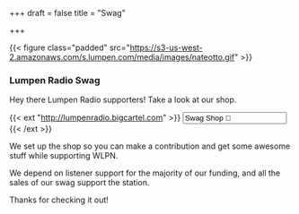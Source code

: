 +++
draft = false
title = "Swag"

+++

{{< figure class="padded" src="https://s3-us-west-2.amazonaws.com/s.lumpen.com/media/images/nateotto.gif" >}}

### Lumpen Radio Swag

Hey there Lumpen Radio supporters! Take a look at our shop.

{{< ext "http://lumpenradio.bigcartel.com" >}}
  <span class="button-container">
    <input class="button" value="Swag Shop &#xf0da"></input>
  </span>
{{< /ext >}}

We set up the shop so you can make a contribution and get some awesome stuff while supporting WLPN.

We depend on listener support for the majority of our funding, and all the sales of our swag support the station.

Thanks for checking it out!
